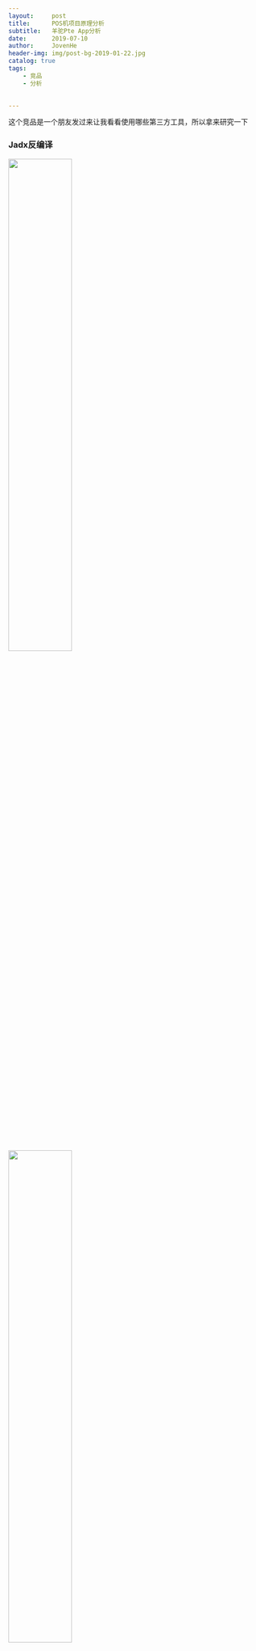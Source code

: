 ```yaml
---
layout:     post
title:      POS机项目原理分析
subtitle:   羊驼Pte App分析
date:       2019-07-10
author:     JovenHe
header-img: img/post-bg-2019-01-22.jpg
catalog: true
tags:
    - 竞品
    - 分析
    

---
```


这个竞品是一个朋友发过来让我看看使用哪些第三方工具，所以拿来研究一下

### Jadx反编译
<a href="https://sm.ms/image/AYBz6oDux2dsTEH" target="_blank"><img src="https://i.loli.net/2019/08/18/AYBz6oDux2dsTEH.png" width="50%"/></a>

<a href="https://sm.ms/image/qBe8mhkJ9y1jKHY" target="_blank"><img src="https://i.loli.net/2019/08/18/qBe8mhkJ9y1jKHY.png" width="50%" /></a>

反编译后，一眼能看出来的就包括butterknife、glide、okhttp、retrofit、gson等常用库，其他的可以通过包名搜索查询一下。

可以看到大部分是一些滑动、轮播、图片等等方面的第三方库，其实这也是很多大公司，或者说是一个成熟产品的常态，在Android开发者按照UI设计师的设计进行布局时，越是成熟的大公司，UI设计越讲究完美，每一个页面都追求极致，也可以说一些小公司或者小城市的产品更注重实用，需要时间才能达成的UI效果完全可以舍弃，毕竟时间就是金钱，就是成本。

上面的就完全扯远了，在我们进行Android开发时，如果对一个功能的实现把握不准，完全可以通过反编译竞品来分析相关功能是如何实现的。

比如竞品app有一个功能，能把一段英语口语经过几秒钟的分析后，得出口语评分，如果让App端或者服务器端来做这个功能，完全摸不着头绪，找网上的第三方又不确定哪一家比较实用，而我通过反编译得到竞品中有一个驰声口语评测库，查看该库的公司文档简介，很容易确定这个就是竞品所用的功能库。

### 总结

其实反编译竞品多了，会发现app的一些UI效果自己写很长时间也写不出来，但拿竞品的app一分析，很容易找到这个轮子，只能说有利有弊吧，优点是很容易完成开发任务，缺点是锻炼不了自己造轮子的能力。只能是权衡使用吧。